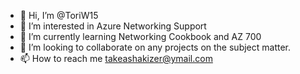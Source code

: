 - 👋 Hi, I’m @ToriW15
- 👀 I’m interested in Azure Networking Support
- 🌱 I’m currently learning Networking Cookbook and AZ 700
- 💞️ I’m looking to collaborate on any projects on the subject matter.
- 📫 How to reach me takeashakizer@ymail.com

<!---
ToriW15/ToriW15 is a ✨ special ✨ repository because its `README.md` (this file) appears on your GitHub profile.
You can click the Preview link to take a look at your changes.
--->
